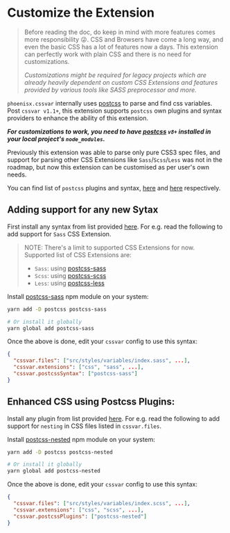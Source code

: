 # Customize the Extension

> Before reading the doc, do keep in mind with more features comes more responsibility :stuck_out_tongue_winking_eye:. CSS and Browsers have come a long way, and even the basic CSS has a lot of features now a days. This extension can perfectly work with plain CSS and there is no need for customizations.
>
> *Customizations might be required for legacy projects which are already heavily dependent on custom CSS Extensions and features provided by various tools like SASS preprocessor and more.*

`phoenisx.cssvar` internally uses [postcss](https://github.com/postcss/postcss) to parse and
find css variables.
Post `cssvar v1.1+`, this extension supports `postcss` own plugins and syntax providers
to enhance the ability of this extension.

***For customizations to work, you need to have
[postcss](https://github.com/postcss/postcss) `v8+` installed in your local project's `node_modules`.***

Previously this extension was able to parse only pure CSS3 spec files, and support
for parsing other CSS Extensions like `Sass`/`Scss`/`Less` was not in the roadmap, but now this
extension can be customised as per user's own needs.

You can find list of `postcss` plugins and syntax,
[here][plugin-list] and
[here][syntax-list] respectively.

## Adding support for any new Sytax

First install any syntax from list provided [here][syntax-list].
For e.g. read the following to add support for `Sass` CSS Extension.

> NOTE: There's a limit to supported CSS Extensions for now. Supported list of CSS Extensions are:
> - `Sass`: using [postcss-sass][sass-syntax]
> - `Scss`: using [postcss-scss][scss-syntax]
> - `Less`: using [postcss-less][less-syntax]


Install [postcss-sass][sass-syntax] npm module on your system:

```sh
yarn add -D postcss postcss-sass

# Or install it globally
yarn global add postcss-sass
```

Once the above is done, edit your `cssvar` config to use this syntax:

```json
{
  "cssvar.files": ["src/styles/variables/index.sass", ...],
  "cssvar.extensions": ["css", "sass", ...],
  "cssvar.postcssSyntax": ["postcss-sass"]
}
```

## Enhanced CSS using Postcss Plugins:

Install any plugin from list provided [here][plugin-list].
For e.g. read the following to add support for `nesting` in CSS files listed in `cssvar.files`.

Install [postcss-nested][nested-plugin] npm module on your system:

```sh
yarn add -D postcss postcss-nested

# Or install it globally
yarn global add postcss-nested
```

Once the above is done, edit your `cssvar` config to use this syntax:

```json
{
  "cssvar.files": ["src/styles/variables/index.scss", ...],
  "cssvar.extensions": ["css", "scss", ...],
  "cssvar.postcssPlugins": ["postcss-nested"]
}
```

[syntax-list]: https://github.com/postcss/postcss#syntaxes
[plugin-list]: https://github.com/postcss/postcss#plugins
[sass-syntax]: https://github.com/AleshaOleg/postcss-sass
[scss-syntax]: https://github.com/postcss/postcss-scss
[less-syntax]: https://github.com/webschik/postcss-less
[nested-plugin]: https://github.com/postcss/postcss-nested

